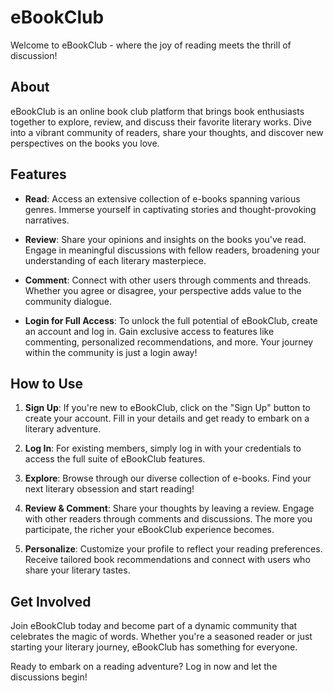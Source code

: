 # eBookClub

Welcome to eBookClub - where the joy of reading meets the thrill of discussion! 

## About

eBookClub is an online book club platform that brings book enthusiasts together to explore, review, and discuss their favorite literary works. Dive into a vibrant community of readers, share your thoughts, and discover new perspectives on the books you love.

## Features

- **Read**: Access an extensive collection of e-books spanning various genres. Immerse yourself in captivating stories and thought-provoking narratives.

- **Review**: Share your opinions and insights on the books you've read. Engage in meaningful discussions with fellow readers, broadening your understanding of each literary masterpiece.

- **Comment**: Connect with other users through comments and threads. Whether you agree or disagree, your perspective adds value to the community dialogue.

- **Login for Full Access**: To unlock the full potential of eBookClub, create an account and log in. Gain exclusive access to features like commenting, personalized recommendations, and more. Your journey within the community is just a login away!

## How to Use

1. **Sign Up**: If you're new to eBookClub, click on the "Sign Up" button to create your account. Fill in your details and get ready to embark on a literary adventure.

2. **Log In**: For existing members, simply log in with your credentials to access the full suite of eBookClub features.

3. **Explore**: Browse through our diverse collection of e-books. Find your next literary obsession and start reading!

4. **Review & Comment**: Share your thoughts by leaving a review. Engage with other readers through comments and discussions. The more you participate, the richer your eBookClub experience becomes.

5. **Personalize**: Customize your profile to reflect your reading preferences. Receive tailored book recommendations and connect with users who share your literary tastes.

## Get Involved

Join eBookClub today and become part of a dynamic community that celebrates the magic of words. Whether you're a seasoned reader or just starting your literary journey, eBookClub has something for everyone.

Ready to embark on a reading adventure? Log in now and let the discussions begin! 

